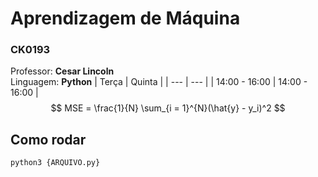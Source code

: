 # Aprendizagem de Máquina
### CK0193
Professor: **Cesar Lincoln**  
Linguagem: **Python**
| Terça | Quinta |
| --- | --- |
| 14:00 - 16:00 | 14:00 - 16:00 |
$$ MSE = \frac{1}{N} \sum_{i = 1}^{N}(\hat{y} - y_i)^2 $$

## Como rodar
`python3 {ARQUIVO.py}`
